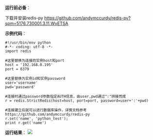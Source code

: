**运行前必备**：

下载并安装redis-py
https://github.com/andymccurdy/redis-py?spm=5176.730001.3.11.WvETSA

**示例代码**：

```
#!/usr/bin/env python 
#-*- coding: utf-8 -*- 
import redis 

#这里替换为连接的实例host和port 
host = '192.168.0.195' 
port = 6379 

#这里替换为实例id和实例password 
user='username' 
pwd='password' 

#连接时通过password参数指定AUTH信息，由user,pwd通过":"拼接而成 
r = redis.StrictRedis(host=host, port=port, password=user+':'+pwd) 

#连接建立后就可以进行数据库操作，详情文档参考https://github.com/andymccurdy/redis-py 
r.set('name', 'python_test'); 
print r.get('name')
```

**运行结果**：
![](https://qzonestyle.gtimg.cn/qzone/vas/opensns/res/img/Pythpon-1.png)